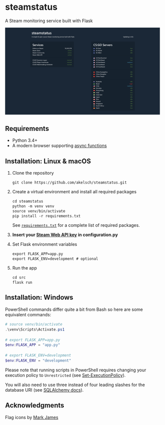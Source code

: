 # steamstatus

A Steam monitoring service built with Flask

<img src="https://raw.githubusercontent.com/akelsch/steamstatus/master/screenshot.png" width="720">

## Requirements

- Python 3.4+
- A modern browser supporting [async functions](https://caniuse.com/#feat=async-functions)

## Installation: Linux & macOS

1. Clone the repository

    ```Shell
    git clone https://github.com/akelsch/steamstatus.git
    ```

2. Create a virtual environment and install all required packages

    ```Shell
    cd steamstatus
    python -m venv venv
    source venv/bin/activate
    pip install -r requirements.txt
    ```

    See [`requirements.txt`](https://github.com/akelsch/steamstatus/blob/master/requirements.txt) for a complete list of required packages.

3. **Insert your [Steam Web API key](https://steamcommunity.com/dev/apikey) in configuration.py**

4. Set Flask environment variables

    ```Shell
    export FLASK_APP=app.py
    export FLASK_ENV=development # optional
    ```

5. Run the app

    ```Shell
    cd src
    flask run
    ```

## Installation: Windows

PowerShell commands differ quite a bit from Bash so here are some equivalent commands:

```PowerShell
# source venv/bin/activate
.\venv\Scripts\Activate.ps1

# export FLASK_APP=app.py
$env:FLASK_APP = "app.py"

# export FLASK_ENV=development
$env:FLASK_ENV = "development"
```

Please note that running scripts in PowerShell requires changing your execution policy to `Unrestricted` (see [Set-ExecutionPolicy](https://docs.microsoft.com/en-us/powershell/module/microsoft.powershell.security/set-executionpolicy?view=powershell-6)).

You will also need to use three instead of four leading slashes for the database URI (see [SQLAlchemy docs](https://docs.sqlalchemy.org/en/13/core/engines.html#sqlite)).

## Acknowledgments

Flag icons by [Mark James](http://www.famfamfam.com/lab/icons/flags/)

